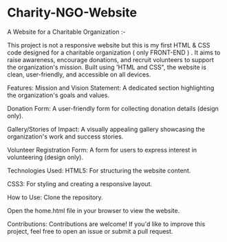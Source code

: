 # Charity-NGO-Website

A Website for a Charitable Organization  :-

 This project is  not a responsive website  but this is my first HTML & CSS code designed for a charitable organization ( only FRONT-END ) . It aims to raise awareness, encourage donations, and recruit 
       volunteers to support the organization's mission. Built using  'HTML and CSS", the website is clean, user-friendly, and accessible on all devices.

Features:
Mission and Vision Statement: A dedicated section highlighting the organization's goals and values.

Donation Form: A user-friendly form for collecting donation details (design only).

Gallery/Stories of Impact: A visually appealing gallery showcasing the organization's work and success stories.

Volunteer Registration Form: A form for users to express interest in volunteering (design only).

Technologies Used:
HTML5: For structuring the website content.

CSS3: For styling and creating a responsive layout.

How to Use:
Clone the repository.

Open the home.html file in your browser to view the website.

Contributions:
Contributions are welcome! If you'd like to improve this project, feel free to open an issue or submit a pull request.

